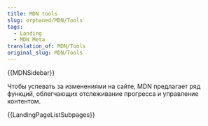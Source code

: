 ```yaml
---
title: MDN tools
slug: orphaned/MDN/Tools
tags:
  - Landing
  - MDN Meta
translation_of: MDN/Tools
original_slug: MDN/Tools
---
```


{{MDNSidebar}}

Чтобы успевать за изменениями на сайте, MDN предлагает ряд функций, облегчающих отслеживание прогресса и управление контентом.

{{LandingPageListSubpages}}
